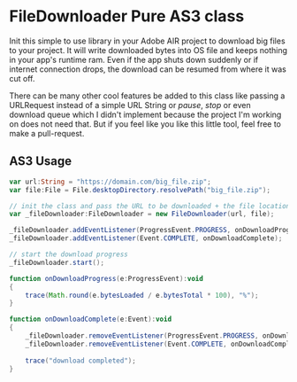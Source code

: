 # FileDownloader Pure AS3 class
Init this simple to use library in your Adobe AIR project to download big files to your project. It will write downloaded bytes into OS file and keeps nothing in your app's runtime ram. Even if the app shuts down suddenly or if internet connection drops, the download can be resumed from where it was cut off.

There can be many other cool features be added to this class like passing a URLRequest instead of a simple URL String or *pause*, *stop* or even download queue which I didn't implement because the project I'm working on does not need that. But if you feel like you like this little tool, feel free to make a pull-request.

## AS3 Usage

```actionscript
var url:String = "https://domain.com/big_file.zip";
var file:File = File.desktopDirectory.resolvePath("big_file.zip");

// init the class and pass the URL to be downloaded + the file location where you want to save it.
var _fileDownloader:FileDownloader = new FileDownloader(url, file);

_fileDownloader.addEventListener(ProgressEvent.PROGRESS, onDownloadProgress);
_fileDownloader.addEventListener(Event.COMPLETE, onDownloadComplete);

// start the download progress
_fileDownloader.start();

function onDownloadProgress(e:ProgressEvent):void
{
    trace(Math.round(e.bytesLoaded / e.bytesTotal * 100), "%");
}

function onDownloadComplete(e:Event):void
{
	_fileDownloader.removeEventListener(ProgressEvent.PROGRESS, onDownloadProgress);
	_fileDownloader.removeEventListener(Event.COMPLETE, onDownloadComplete);
		
	trace("download completed");
}
```